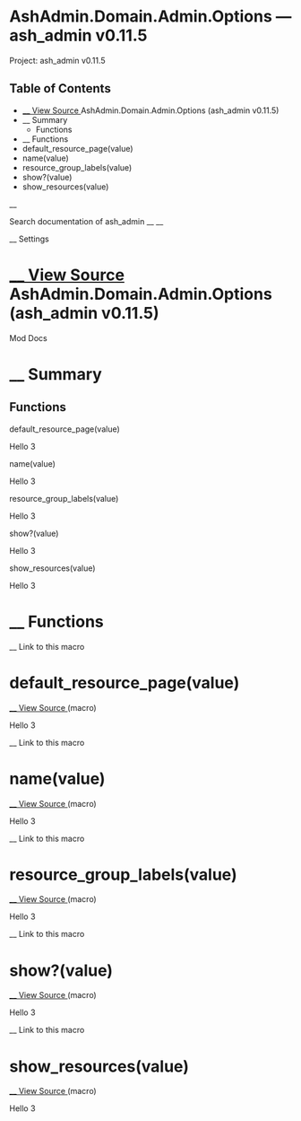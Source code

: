 # AshAdmin.Domain.Admin.Options — ash_admin v0.11.5

Project: ash_admin v0.11.5

## Table of Contents

- [ __ View Source ](external_link) AshAdmin.Domain.Admin.Options (ash_admin v0.11.5)
- __ Summary
  - Functions
- __ Functions
- default_resource_page(value)
- name(value)
- resource_group_labels(value)
- show?(value)
- show_resources(value)

__

Search documentation of ash_admin __ __

__ Settings

#  [ __ View Source ](external_link) AshAdmin.Domain.Admin.Options (ash_admin v0.11.5)

Mod Docs

#  __ Summary

##  Functions

default_resource_page(value)

Hello 3

name(value)

Hello 3

resource_group_labels(value)

Hello 3

show?(value)

Hello 3

show_resources(value)

Hello 3

#  __ Functions

__ Link to this macro

# default_resource_page(value)

[ __ View Source ](external_link) (macro)

Hello 3

__ Link to this macro

# name(value)

[ __ View Source ](external_link) (macro)

Hello 3

__ Link to this macro

# resource_group_labels(value)

[ __ View Source ](external_link) (macro)

Hello 3

__ Link to this macro

# show?(value)

[ __ View Source ](external_link) (macro)

Hello 3

__ Link to this macro

# show_resources(value)

[ __ View Source ](external_link) (macro)

Hello 3
